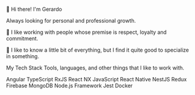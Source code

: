 👋 Hi there! I'm Gerardo


 Always looking for personal and professional growth.

🔭 I like working with people whose premise is respect, loyalty and commitment.

🌱 I like to know a little bit of everything, but I find it quite good to specialize in something.

My Tech Stack
Tools, languages, and other things that I like to work with.

Angular	TypeScript	RxJS	React	NX	JavaScript	React Native
NestJS	Redux	Firebase	MongoDB	Node.js Framework	Jest	Docker
